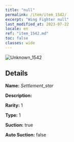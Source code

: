 ```yaml
---
title: "null"
permalink: /item/item_1542/
excerpt: "Wing Fighter null"
last_modified_at: 2023-07-22
locale: en
ref: "item_1542.md"
toc: false
classes: wide
---
```



 ![Unknown_1542](/images/item/Settlement_star_p.png)



## Details

 **Name:** *Settlement_star* 

 **Description:** 

 **Rarity:** 1 

 **Type:** 1 

 **Suction:** true 

 **Auto Suction:** false 


